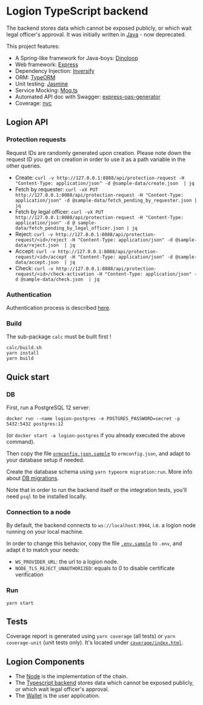 # Logion TypeScript backend

The backend stores data which cannot be exposed publicly, or which wait legal officer's approval.
It was initially written in [Java]((https://github.com/logion-network/logion-backend-java)) - now deprecated.

This project features:

- A Spring-like framework for Java-boys: [Dinoloop](https://github.com/ParallelTask/dinoloop)
- Web framework: [Express](https://expressjs.com/)
- Dependency Injection: [Inversify](https://inversify.io/)
- ORM: [TypeORM](https://typeorm.io/)
- Unit testing: [Jasmine](https://jasmine.github.io/pages/getting_started.html)
- Service Mocking: [Moq.ts](https://dvabuzyarov.github.io/moq.ts/)
- Automated API doc with Swagger: [express-oas-generator](https://github.com/mpashkovskiy/express-oas-generator#express-oas-generator)
- Coverage: [nyc](https://github.com/istanbuljs/nyc#nyc)

## Logion API

### Protection requests

Request IDs are randomly generated upon creation. Please note down the request ID you get on creation in order to use
it as a path variable in the other queries.

- Create: `curl -v http://127.0.0.1:8088/api/protection-request -H "Content-Type: application/json" -d @sample-data/create.json  | jq`
- Fetch by requester: `curl -vX PUT http://127.0.0.1:8088/api/protection-request -H "Content-Type: application/json" -d @sample-data/fetch_pending_by_requester.json | jq`
- Fetch by legal officer: `curl -vX PUT http://127.0.0.1:8088/api/protection-request -H "Content-Type: application/json" -d @ sample-data/fetch_pending_by_legal_officer.json | jq`
- Reject: `curl -v http://127.0.0.1:8088/api/protection-request/<id>/reject -H "Content-Type: application/json" -d @sample-data/reject.json  | jq`
- Accept: `curl -v http://127.0.0.1:8088/api/protection-request/<id>/accept -H "Content-Type: application/json" -d @sample-data/accept.json  | jq`
- Check: `curl -v http://127.0.0.1:8088/api/protection-request/<id>/check-activation -H "Content-Type: application/json" -d @sample-data/check.json  | jq`

### Authentication
Authentication process is described [here](doc/Authentication.md).

### Build

The sub-package `calc` must be built first !

```shell
calc/build.sh
yarn install
yarn build
```
## Quick start

### DB
First, run a PostgreSQL 12 server:

`docker run --name logion-postgres -e POSTGRES_PASSWORD=secret -p 5432:5432 postgres:12`

(or `docker start -a logion-postgres` if you already executed the above command).

Then copy the file [`ormconfig.json.sample`](ormconfig.json.sample) to `ormconfig.json`, and adapt to your database setup if needed.

Create the database schema using `yarn typeorm migration:run`. More info about [DB migrations](doc/DbMigration.md).

Note that in order to run the backend itself or the integration tests, you'll need `psql` to be installed locally.

### Connection to a node

By default, the backend connects to `ws://localhost:9944`, i.e. a logion node running on your local machine.

In order to change this behavior, copy the file [`.env.sample`](.env.sample) to `.env`, and adapt it to match your needs:
* `WS_PROVIDER_URL`: the url to a logion node.
* `NODE_TLS_REJECT_UNAUTHORIZED`: equals to 0 to disable certificate verification

### Run
`yarn start`

## Tests
Coverage report is generated using `yarn coverage` (all tests) or `yarn coverage-unit` (unit tests only).
It's located under [`coverage/index.html`](coverage/index.html).


## Logion Components

* The [Node](https://github.com/logion-network/logion-node) is the implementation of the chain.
* The [Typescript backend](https://github.com/logion-network/logion-backend-ts) stores data which cannot be exposed publicly, or which wait legal officer's approval.
* The [Wallet](https://github.com/logion-network/logion-wallet) is the user application.
